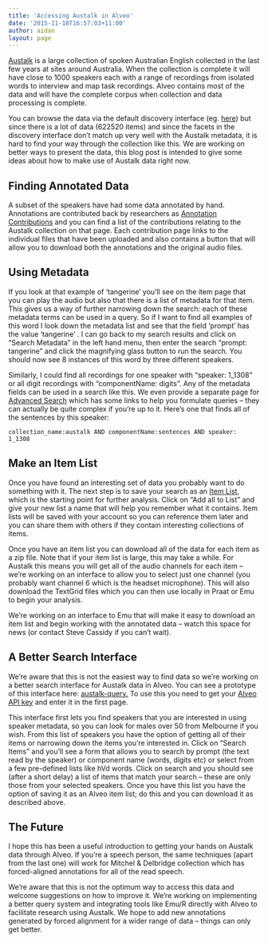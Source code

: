 ```yaml
---
title: 'Accessing Austalk in Alveo'
date: '2015-11-18T16:57:03+11:00'
author: aidan
layout: page
---
```


[Austalk](http://bigasc.edu.au/) is a large collection of spoken Australian English collected in the last few years at sites around Australia. When the collection is complete it will have close to 1000 speakers each with a range of recordings from isolated words to interview and map task recordings. Alveo contains most of the data and will have the complete corpus when collection and data processing is complete.

You can browse the data via the default discovery interface (eg. [here](https://app.alveo.edu.au/?f%5Bcollection_name_facet%5D%5B%5D=austalk)) but since there is a lot of data (622520 items) and since the facets in the discovery interface don’t match up very well with the Austalk metadata, it is hard to find your way through the collection like this. We are working on better ways to present the data, this blog post is intended to give some ideas about how to make use of Austalk data right now.

## Finding Annotated Data

A subset of the speakers have had some data annotated by hand. Annotations are contributed back by researchers as [Annotation Contributions](https://app.alveo.edu.au/contrib/) and you can find a list of the contributions relating to the Austalk collection on that page. Each contribution page links to the individual files that have been uploaded and also contains a button that will allow you to download both the annotations and the original audio files.

## Using Metadata

If you look at that example of ‘tangerine’ you’ll see on the item page that you can play the audio but also that there is a list of metadata for that item. This gives us a way of further narrowing down the search: each of these metadata terms can be used in a query. So if I want to find all examples of this word I look down the metadata list and see that the field ‘prompt’ has the value ‘tangerine’ . I can go back to my search results and click on “Search Metadata” in the left hand menu, then enter the search “prompt: tangerine” and click the magnifying glass button to run the search. You should now see 8 instances of this word by three different speakers.

Similarly, I could find all recordings for one speaker with “speaker: 1\_1308” or all digit recordings with “componentName: digits”. Any of the metadata fields can be used in a search like this. We even provide a separate page for [Advanced Search](https://app.alveo.edu.au/catalog/advanced_search) which has some links to help you formulate queries – they can actually be quite complex if you’re up to it. Here’s one that finds all of the sentences by this speaker:

```
collection_name:austalk AND componentName:sentences AND speaker: 1_1308
```

## Make an Item List

Once you have found an interesting set of data you probably want to do something with it. The next step is to save your search as an [Item List](/alveo-help/discovering-and-searching-the-collections/saving-your-search-results-to-an-item-list), which is the starting point for further analysis. Click on “Add all to List” and give your new list a name that will help you remember what it contains. Item lists will be saved with your account so you can reference them later and you can share them with others if they contain interesting collections of items.

Once you have an item list you can download all of the data for each item as a zip file. Note that if your item list is large, this may take a while. For Austalk this means you will get all of the audio channels for each item – we’re working on an interface to allow you to select just one channel (you probably want channel 6 which is the headset microphone). This will also download the TextGrid files which you can then use locally in Praat or Emu to begin your analysis.

We’re working on an interface to Emu that will make it easy to download an item list and begin working with the annotated data – watch this space for news (or contact Steve Cassidy if you can’t wait).

## A Better Search Interface

We’re aware that this is not the easiest way to find data so we’re working on a better search interface for Austalk data in Alveo. You can see a prototype of this interface here: [austalk-query.](http://austalk-query.apps.alveo.edu.au/) To use this you need to get your [Alveo API key](/alveo-help/getting-access-to-alveo-and-galaxy/whats-an-api-key) and enter it in the first page.

This interface first lets you find speakers that you are interested in using speaker metadata, so you can look for males over 50 from Melbourne if you wish. From this list of speakers you have the option of getting all of their items or narrowing down the items you’re interested in. Click on “Search Items” and you’ll see a form that allows you to search by prompt (the text read by the speaker) or component name (words, digits etc) or select from a few pre-defined lists like hVd words. Click on search and you should see (after a short delay) a list of items that match your search – these are only those from your selected speakers. Once you have this list you have the option of saving it as an Alveo item list; do this and you can download it as described above.

## The Future

I hope this has been a useful introduction to getting your hands on Austalk data through Alveo. If you’re a speech person, the same techniques (apart from the last one) will work for Mitchel &amp; Delbridge collection which has forced-aligned annotations for all of the read speech.

We’re aware that this is not the optimum way to access this data and welcome suggestions on how to improve it. We’re working on implementing a better query system and integrating tools like Emu/R directly with Alveo to facilitate research using Austalk. We hope to add new annotations generated by forced alignment for a wider range of data – things can only get better.